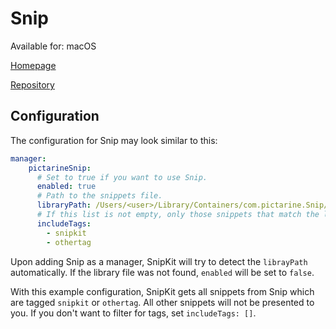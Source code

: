 # Snip

Available for: macOS

[Homepage](https://snip.picta-hub.io/)

[Repository](https://github.com/Pictarine/macos-snippets)

## Configuration

The configuration for Snip may look similar to this:

```yaml title="config.yaml" 
manager:
    pictarineSnip:
      # Set to true if you want to use Snip.
      enabled: true
      # Path to the snippets file.
      libraryPath: /Users/<user>/Library/Containers/com.pictarine.Snip/Data/Library/Application Support/Snip/snippets
      # If this list is not empty, only those snippets that match the listed tags will be provided to you.
      includeTags:
        - snipkit
        - othertag
```

Upon adding Snip as a manager, SnipKit will try to detect the `librayPath` automatically. If the library file was not
found, `enabled` will be set to `false`.

With this example configuration, SnipKit gets all snippets from Snip which are tagged `snipkit` or `othertag`. All other
snippets will not be presented to you. If you don't want to filter for tags, set `includeTags: []`.
